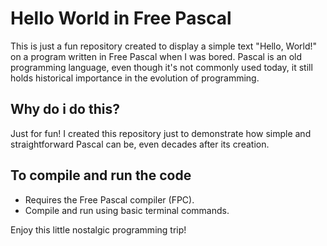 # Hello World in Free Pascal

This is just a fun repository created to display a simple text "Hello, World!" on a program written in Free Pascal when I was bored. Pascal is an old programming language, even though it's not commonly used today, it still holds historical importance in the evolution of programming.

## Why do i do this?

Just for fun! I created this repository just to demonstrate how simple and straightforward Pascal can be, even decades after its creation.

## To compile and run the code

- Requires the Free Pascal compiler (FPC).
- Compile and run using basic terminal commands.

Enjoy this little nostalgic programming trip!